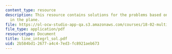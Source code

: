 ```yaml
---
content_type: resource
description: This resource contains solutions for the problems based on line integrals
  in the plane.
file: https://ol-ocw-studio-app-qa.s3.amazonaws.com/courses/18-02-multivariable-calculus-spring-2006/2b584bd12677a4c47ed3fc8921aeb673_line_integrl_sol.pdf
file_type: application/pdf
resourcetype: Document
title: line_integrl_sol.pdf
uid: 2b584bd1-2677-a4c4-7ed3-fc8921aeb673
---
```

